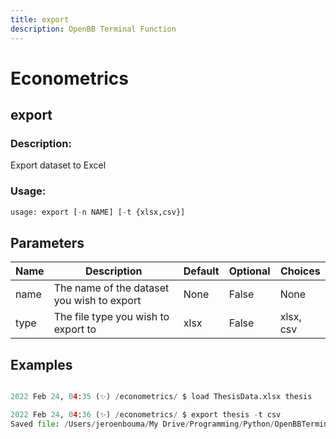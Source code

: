 ```yaml
---
title: export
description: OpenBB Terminal Function
---
```


# Econometrics

## export

### Description: 

Export dataset to Excel

### Usage: 
```python
usage: export [-n NAME] [-t {xlsx,csv}]
```

## Parameters

| Name | Description | Default | Optional | Choices |
| ---- | ----------- | ------- | -------- | ------- |
| name | The name of the dataset you wish to export | None | False | None |
| type | The file type you wish to export to | xlsx | False | xlsx, csv |


## Examples

```python

2022 Feb 24, 04:35 (✨) /econometrics/ $ load ThesisData.xlsx thesis

2022 Feb 24, 04:36 (✨) /econometrics/ $ export thesis -t csv
Saved file: /Users/jeroenbouma/My Drive/Programming/Python/OpenBBTerminal/exports/statistics/thesis_20220224_103614.csv

```

